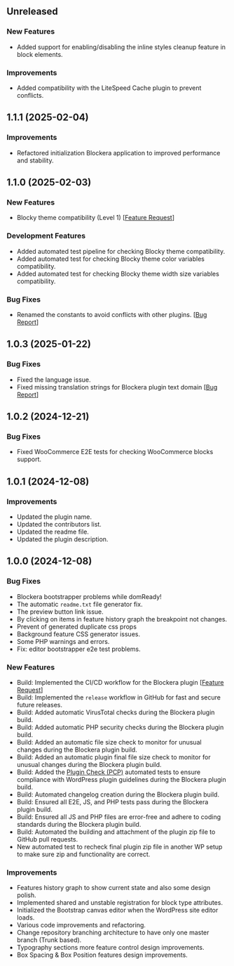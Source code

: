 ## Unreleased

### New Features
- Added support for enabling/disabling the inline styles cleanup feature in block elements.

### Improvements
- Added compatibility with the LiteSpeed Cache plugin to prevent conflicts.

## 1.1.1 (2025-02-04)

### Improvements
- Refactored initialization Blockera application to improved performance and stability.

## 1.1.0 (2025-02-03)

### New Features
- Blocky theme compatibility (Level 1) [[Feature Request](https://community.blockera.ai/feature-request-1rsjg2ck/post/blockera-compatibility-with-the-blocksy-theme-coNZ62pejloObdo)]

### Development Features
- Added automated test pipeline for checking Blocky theme compatibility.
- Added automated test for checking Blocky theme color variables compatibility.
- Added automated test for checking Blocky theme width size variables compatibility.


### Bug Fixes
- Renamed the constants to avoid conflicts with other plugins. [[Bug Report](https://community.blockera.ai/bugs-mdhyb8nc/post/warning-constant-blockera-version-already-defined-uvTMUjomFS8fELi)]

## 1.0.3 (2025-01-22)

### Bug Fixes

- Fixed the language issue.
- Fixed missing translation strings for Blockera plugin text domain [[Bug Report](https://community.blockera.ai/bugs-mdhyb8nc/post/missing-translation-string-for-blockera-iBEIfdKXdbBkpn1)]

## 1.0.2 (2024-12-21)

### Bug Fixes

- Fixed WooCommerce E2E tests for checking WooCommerce blocks support.


## 1.0.1 (2024-12-08)

### Improvements

- Updated the plugin name.
- Updated the contributors list.
- Updated the readme file.
- Updated the plugin description.

## 1.0.0 (2024-12-08)

### Bug Fixes

- Blockera bootstrapper problems while domReady!
- The automatic `readme.txt` file generator fix.
- The preview button link issue.
- By clicking on items in feature history graph the breakpoint not changes.
- Prevent of generated duplicate css props
- Background feature CSS generator issues.
- Some PHP warnings and errors.
- Fix: editor bootstrapper e2e test problems.

### New Features

- Build: Implemented the CI/CD workflow for the Blockera plugin [[Feature Request](https://community.blockera.ai/feature-request-1rsjg2ck/post/ci-cd-pipeline-for-faster-and-better-development-O0jDtppwUbpRre0)]
- Build: Implemented the `release` workflow in GitHub for fast and secure future releases.
- Build: Added automatic VirusTotal checks during the Blockera plugin build.
- Build: Added automatic PHP security checks during the Blockera plugin build.
- Build: Added an automatic file size check to monitor for unusual changes during the Blockera plugin build.
- Build: Added an automatic plugin final file size check to monitor for unusual changes during the Blockera plugin build.
- Build: Added the [Plugin Check (PCP)](https://wordpress.org/plugins/plugin-check/) automated tests to ensure compliance with WordPress plugin guidelines during the Blockera plugin build.
- Build: Automated changelog creation during the Blockera plugin build.
- Build: Ensured all E2E, JS, and PHP tests pass during the Blockera plugin build.
- Build: Ensured all JS and PHP files are error-free and adhere to coding standards during the Blockera plugin build.
- Build: Automated the building and attachment of the plugin zip file to GitHub pull requests.
- New automated test to recheck final plugin zip file in another WP setup to make sure zip and functionality are correct.



### Improvements

- Features history graph to show current state and also some design polish. 
- Implemented shared and unstable registration for block type attributes.
- Initialized the Bootstrap canvas editor when the WordPress site editor loads.
- Various code improvements and refactoring.
- Change repository branching architecture to have only one master branch (Trunk based).
- Typography sections more feature control design improvements.
- Box Spacing & Box Position features design improvements.
